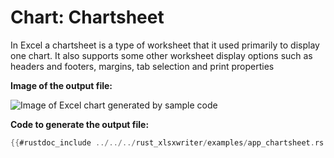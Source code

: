# Chart: Chartsheet

In Excel a chartsheet is a type of worksheet that it used primarily to display
one chart. It also supports some other worksheet display options such as headers
and footers, margins, tab selection and print properties

**Image of the output file:**

![Image of Excel chart generated by sample code](../../images/app_chartsheet.png)

**Code to generate the output file:**

```rust
{{#rustdoc_include ../../../rust_xlsxwriter/examples/app_chartsheet.rs:7:}}
```

